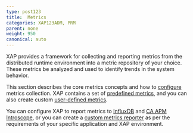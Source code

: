 ```yaml
---
type: post123
title:  Metrics
categories: XAP123ADM, PRM
parent: none
weight: 950
canonical: auto
---
```




XAP provides a framework for collecting and reporting metrics from the distributed runtime environment into a metric repository of your choice. These metrics be analyzed and used to identify trends in the system behavior.

This section describes the core metrics concepts and how to [configure](./metrics-configuration.html) metrics collection. XAP contains a set of [predefined metrics](./metrics-bundled.html), and you can also create custom [user-defined metrics](./metrics-user-defined.html).

You can configure XAP to report metrics to [InfluxDB](./metrics-influxdb-reporter.html) and [CA APM Introscope](./ca-apm-introscope-reporter.html), or you can create a [custom metrics reporter](./metrics-custom-reporter.html) as per the requirements of your specific application and XAP environment. 

